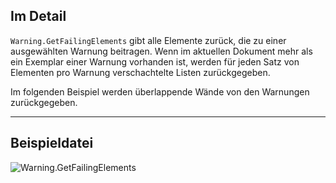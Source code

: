 ## Im Detail
`Warning.GetFailingElements` gibt alle Elemente zurück, die zu einer ausgewählten Warnung beitragen. Wenn im aktuellen Dokument mehr als ein Exemplar einer Warnung vorhanden ist, werden für jeden Satz von Elementen pro Warnung verschachtelte Listen zurückgegeben.

Im folgenden Beispiel werden überlappende Wände von den Warnungen zurückgegeben.
___
## Beispieldatei

![Warning.GetFailingElements](./Revit.Application.Warning.GetFailingElements_img.jpg)
